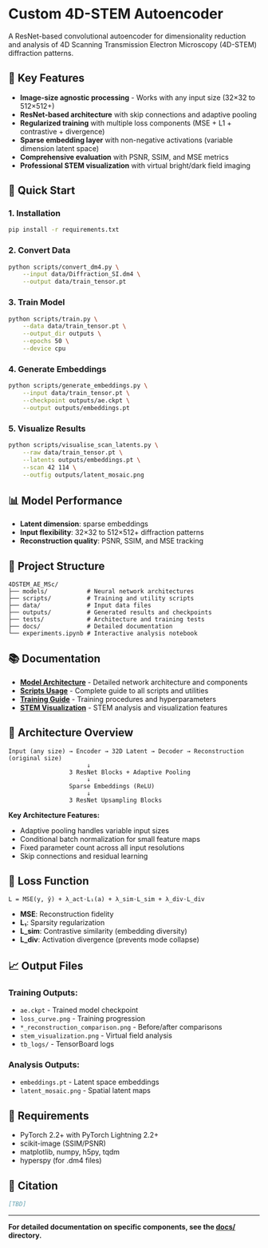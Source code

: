 # Custom 4D-STEM Autoencoder

A ResNet-based convolutional autoencoder for dimensionality reduction and analysis of 4D Scanning Transmission Electron Microscopy (4D-STEM) diffraction patterns.

## 🎯 Key Features

- **Image-size agnostic processing** - Works with any input size (32×32 to 512×512+)
- **ResNet-based architecture** with skip connections and adaptive pooling
- **Regularized training** with multiple loss components (MSE + L1 + contrastive + divergence)
- **Sparse embedding layer** with non-negative activations (variable dimension latent space)
- **Comprehensive evaluation** with PSNR, SSIM, and MSE metrics
- **Professional STEM visualization** with virtual bright/dark field imaging

## 🚀 Quick Start

### 1. Installation
```bash
pip install -r requirements.txt
```

### 2. Convert Data
```bash
python scripts/convert_dm4.py \
    --input data/Diffraction_SI.dm4 \
    --output data/train_tensor.pt
```

### 3. Train Model
```bash
python scripts/train.py \
    --data data/train_tensor.pt \
    --output_dir outputs \
    --epochs 50 \
    --device cpu
```

### 4. Generate Embeddings
```bash
python scripts/generate_embeddings.py \
    --input data/train_tensor.pt \
    --checkpoint outputs/ae.ckpt \
    --output outputs/embeddings.pt
```

### 5. Visualize Results
```bash
python scripts/visualise_scan_latents.py \
    --raw data/train_tensor.pt \
    --latents outputs/embeddings.pt \
    --scan 42 114 \
    --outfig outputs/latent_mosaic.png
```

## 📊 Model Performance

- **Latent dimension**: sparse embeddings
- **Input flexibility**: 32×32 to 512×512+ diffraction patterns
- **Reconstruction quality**: PSNR, SSIM, and MSE tracking

## 📁 Project Structure

```
4DSTEM_AE_MSc/
├── models/           # Neural network architectures
├── scripts/          # Training and utility scripts  
├── data/             # Input data files
├── outputs/          # Generated results and checkpoints
├── tests/            # Architecture and training tests
├── docs/             # Detailed documentation
└── experiments.ipynb # Interactive analysis notebook
```

## 📚 Documentation

- **[Model Architecture](docs/models/README.md)** - Detailed network architecture and components
- **[Scripts Usage](docs/scripts/README.md)** - Complete guide to all scripts and utilities
- **[Training Guide](docs/training/README.md)** - Training procedures and hyperparameters
- **[STEM Visualization](scripts/stem_visualization.py)** - STEM analysis and visualization features

## 🔬 Architecture Overview

```
Input (any size) → Encoder → 32D Latent → Decoder → Reconstruction (original size)
                      ↓
                 3 ResNet Blocks + Adaptive Pooling
                      ↓
                 Sparse Embeddings (ReLU)
                      ↓
                 3 ResNet Upsampling Blocks
```

**Key Architecture Features:**
- Adaptive pooling handles variable input sizes
- Conditional batch normalization for small feature maps
- Fixed parameter count across all input resolutions
- Skip connections and residual learning

## 🧪 Loss Function

```
L = MSE(y, ŷ) + λ_act·L₁(a) + λ_sim·L_sim + λ_div·L_div
```

- **MSE**: Reconstruction fidelity
- **L₁**: Sparsity regularization  
- **L_sim**: Contrastive similarity (embedding diversity)
- **L_div**: Activation divergence (prevents mode collapse)

## 📈 Output Files

### Training Outputs:
- `ae.ckpt` - Trained model checkpoint
- `loss_curve.png` - Training progression
- `*_reconstruction_comparison.png` - Before/after comparisons
- `stem_visualization.png` - Virtual field analysis
- `tb_logs/` - TensorBoard logs

### Analysis Outputs:
- `embeddings.pt` - Latent space embeddings
- `latent_mosaic.png` - Spatial latent maps

## 🔧 Requirements

- PyTorch 2.2+ with PyTorch Lightning 2.2+
- scikit-image (SSIM/PSNR)
- matplotlib, numpy, h5py, tqdm
- hyperspy (for .dm4 files)

## 📝 Citation

```bibtex
[TBD]
```

---

**For detailed documentation on specific components, see the [docs/](docs/) directory.**